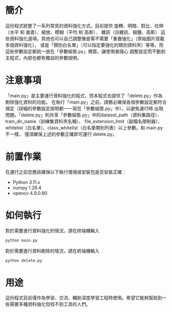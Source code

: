# 簡介
這份程式統整了一系列常見的資料強化方式。目前提供 旋轉、明暗、對比、拉伸（水平 和 垂直）、縮放、模糊（平均 和 高斯）、
雜訊（白雜訊、椒鹽、高斯） 這些資料強化選項。其他也可以自己調整像是需不需要「重疊強化」（原始圖片搭載多個資料強化），
或是「類別白名單」（可以指定要強化的類別資料夾）等等。而這些參數設定都統一放在「參數組態.py」裡面，讓使用者隨心
調整設定而不動到主程式，內部也都有獨自的參數說明。

# 注意事項
「main.py」是主要運行資料強化的程式，而本程式也提供了「delete.py」作為刪除強化資料的功能。
在執行「main.py」之前，請務必確保各個參數設定都符合規定（詳細的參數設定說明都一一寫在「參數組態.py」中），以避免運行時
出現問題。「delete.py」則共享「參數組態.py」中的dataset_path（資料集路徑）、train_dir_name（訓練集資料夾名稱）、
file_extension_limit（副檔名限制器）、whitelist（白名單）、class_whitelist（白名單類別列表）以上參數。和 main.py 不一樣，
僅須確保上述的參數正確即可運行 delete.py。

# 前置作業
在運行之前您應該確保以下執行環境或安裝包是否安裝正確：
* Python 3.11.x
* numpy 1.26.4
* opencv 4.9.0.80

# 如何執行
對於需要進行資料強化的情況，請在終端機輸入
```cmd
python main.py
```
對於需要進行資料刪除的情況，請在終端機輸入
```cmd
python delete.py
```
    
# 用途
這份程式目前僅作為學習、交流、輔助深度學習工程時使用。希望它能夠幫助到一些需要多種資料強化但找不到工具的人們。
